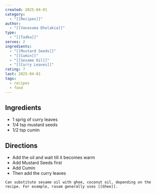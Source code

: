 ```yaml
---
created: 2025-04-01
category:
  - "[[Recipes]]"
author:
  - "[[Vanasuma Dholakia]]"
type:
  - "[[Tadka]]"
serves: 2
ingredients:
  - "[[Mustard Seeds]]"
  - "[[Cumin]]"
  - "[[Sesame Oil]]"
  - "[[Curry Leaves]]"
rating: 7
last: 2025-04-01
tags:
  - recipes
  - food
---
```

## Ingredients

- 1 sprig of curry leaves
- 1/4 tsp mustard seeds
- 1/2 tsp cumin

## Directions

- Add the oil and wait till it becomes warm
- Add Mustard Seeds first
- Add Cumin
- Then add the curry leaves

```ad-note
Can substitute sesame oil with ghee, coconut oil, depending on the recipe. For example, rasam generally uses [[Ghee]]. 
```